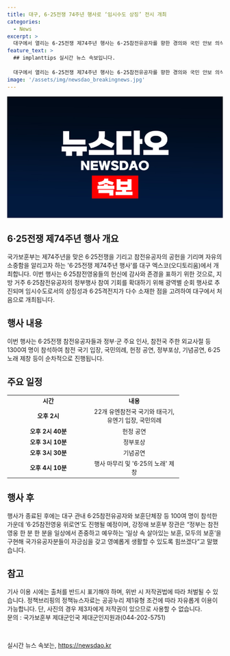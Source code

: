 ```yaml
---
title: 대구, 6·25전쟁 74주년 행사로 ‘임시수도 상징’ 전시 개최
categories:
  - News
excerpt: >
  대구에서 열리는 6·25전쟁 제74주년 행사는 6·25참전유공자를 향한 경의와 국민 안보 의식을 높이기 위한 행사다. 1300여 명이 참석하는 행사는 6·25참전유공자의 공로를 기리는 의식과 정부포상, 기념공연, 참전 국기 입장 등 다채로운 프로그램으로 진행된다. 이에 더해 대구 지역 참전영웅의 영상 상영과 참전부대 기념공연도 이어진다. 국가보훈부는 행사를 통해 국가유공자들이 자부심을 갖고 영예롭게 생활할 수 있도록 노력할 것이라 밝혔다.
feature_text: >
  ## implanttips 실시간 뉴스 속보입니다.

  대구에서 열리는 6·25전쟁 제74주년 행사는 6·25참전유공자를 향한 경의와 국민 안보 의식을 높이기 위한 행사다. 1300여 명이 참석하는 행사는 6·25참전유공자의 공로를 기리는 의식과 정부포상, 기념공연, 참전 국기 입장 등 다채로운 프로그램으로 진행된다. 이에 더해 대구 지역 참전영웅의 영상 상영과 참전부대 기념공연도 이어진다. 국가보훈부는 행사를 통해 국가유공자들이 자부심을 갖고 영예롭게 생활할 수 있도록 노력할 것이라 밝혔다.
image: '/assets/img/newsdao_breakingnews.jpg'
---
```


<p><img src="/assets/img/newsdao_breakingnews.jpg" alt="implanttips 속보" /></p>

<h2 data-ke-size="size26">6·25전쟁 제74주년 행사 개요</h2>

<p data-ke-size="size16">국가보훈부는 제74주년을 맞은 6·25전쟁을 기리고 참전유공자의 공헌을 기리며 자유의 소중함을 알리고자 하는 '6·25전쟁 제74주년 행사'를 대구 엑스코(오디토리움)에서 개최합니다. 이번 행사는 6·25참전영웅들의 헌신에 감사와 존경을 표하기 위한 것으로, 지방 거주 6·25참전유공자의 정부행사 참여 기회를 확대하기 위해 광역별 순회 행사로 추진되며 임시수도로서의 상징성과 6·25격전지가 다수 소재한 점을 고려하여 대구에서 처음으로 개최됩니다.</p>

<h2 data-ke-size="size26">행사 내용</h2>

<p data-ke-size="size16">이번 행사는 6·25전쟁 참전유공자들과 정부·군 주요 인사, 참전국 주한 외교사절 등 1300여 명이 참석하여 참전 국기 입장, 국민의례, 헌정 공연, 정부포상, 기념공연, 6·25노래 제창 등이 순차적으로 진행됩니다.</p>

<h2 data-ke-size="size26">주요 일정</h2>

<table>
   <colgroup>
   <col width="192">
   <col width="210">
   </colgroup>
   <tbody>
      <tr>
         <td style="text-align: center; height: 17px;"><b>시간</b></td>
         <td style="text-align: center; height: 17px;"><b>내용</b></td>
      </tr>
      <tr>
         <td style="text-align: center; height: 17px;"><b>오후 2시</b></td>
         <td style="text-align: center; height: 17px;">22개 유엔참전국 국기와 태극기, 유엔기 입장, 국민의례</td>
      </tr>
      <tr>
         <td style="text-align: center; height: 17px;"><b>오후 2시 40분</b></td>
         <td style="text-align: center; height: 17px;">헌정 공연</td>
      </tr>
      <tr>
         <td style="text-align: center; height: 17px;"><b>오후 3시 10분</b></td>
         <td style="text-align: center; height: 17px;">정부포상</td>
      </tr>
      <tr>
         <td style="text-align: center; height: 17px;"><b>오후 3시 30분</b></td>
         <td style="text-align: center; height: 17px;">기념공연</td>
      </tr>
      <tr>
         <td style="text-align: center; height: 17px;"><b>오후 4시 10분</b></td>
         <td style="text-align: center; height: 17px;">행사 마무리 및 '6·25의 노래' 제창</td>
      </tr>
   </tbody>
</table>

<h2 data-ke-size="size26">행사 후</h2>

<p data-ke-size="size16">행사가 종료된 후에는 대구 관내 6·25참전유공자와 보훈단체장 등 100여 명이 참석한 가운데 ‘6·25참전영웅 위로연’도 진행될 예정이며, 강정애 보훈부 장관은 “정부는 참전영웅 한 분 한 분을 일상에서 존중하고 예우하는 ‘일상 속 살아있는 보훈, 모두의 보훈’을 구현해 국가유공자분들이 자긍심을 갖고 영예롭게 생활할 수 있도록 힘쓰겠다”고 말했습니다.</p>

<h2 data-ke-size="size26">참고</h2>

<p data-ke-size="size16">기사 이용 시에는 출처를 반드시 표기해야 하며, 위반 시 저작권법에 따라 처벌될 수 있습니다. 
정책브리핑의 정책뉴스자료는 공공누리 제1유형 조건에 따라 자유롭게 이용이 가능합니다. 단, 사진의 경우 제3자에게 저작권이 있으므로 사용할 수 없습니다.<br>
문의 : 국가보훈부 제대군인국 제대군인지원과(044-202-5751)</p>

<p data-ke-size="size16">&nbsp;</p>
실시간 뉴스 속보는, <a href="https://newsdao.kr" rel="dofollow">https://newsdao.kr</a>



